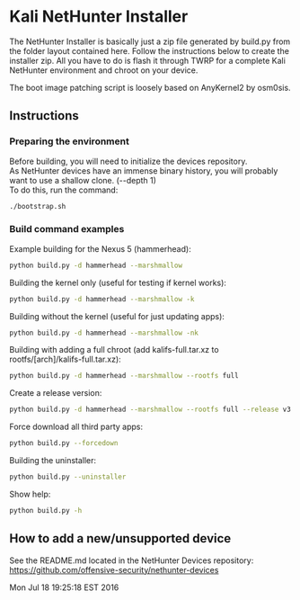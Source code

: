 # Kali NetHunter Installer

The NetHunter Installer is basically just a zip file generated by build.py from the folder layout contained here.
Follow the instructions below to create the installer zip.
All you have to do is flash it through TWRP for a complete Kali NetHunter environment and chroot on your device.

The boot image patching script is loosely based on AnyKernel2 by osm0sis.

## Instructions

### Preparing the environment

Before building, you will need to initialize the devices repository.  
As NetHunter devices have an immense binary history, you will probably want to use a shallow clone. (--depth 1)  
To do this, run the command:
```sh
./bootstrap.sh
```

### Build command examples

Example building for the Nexus 5 (hammerhead):
```sh
python build.py -d hammerhead --marshmallow
```
Building the kernel only (useful for testing if kernel works):
```sh
python build.py -d hammerhead --marshmallow -k
```
Building without the kernel (useful for just updating apps):
```sh
python build.py -d hammerhead --marshmallow -nk
```
Building with adding a full chroot (add kalifs-full.tar.xz to rootfs/[arch]/kalifs-full.tar.xz):
```sh
python build.py -d hammerhead --marshmallow --rootfs full
```
Create a release version:
```sh
python build.py -d hammerhead --marshmallow --rootfs full --release v3.0
```
Force download all third party apps:
```sh
python build.py --forcedown
```
Building the uninstaller:
```sh
python build.py --uninstaller
```
Show help:
```bash
python build.py -h
```

## How to add a new/unsupported device

See the README.md located in the NetHunter Devices repository:  
https://github.com/offensive-security/nethunter-devices

Mon Jul 18 19:25:18 EST 2016
